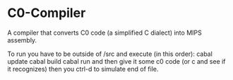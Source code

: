 # C0-Compiler
A compiler that converts C0 code (a simplified C dialect) into MIPS assembly.

To run you have to be outside of /src and execute (in this order):
cabal update
cabal build
cabal run
and then give it some c0 code (or c and see if it recognizes) then you ctrl-d to simulate end of file.
